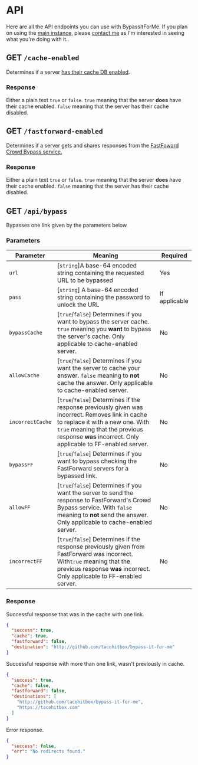 # API

Here are all the API endpoints you can use with BypassItForMe. If you plan on using the [main instance](https://bifm.tacohitbox.com), please [contact me](https://tacohitbox.com/contact) as I'm interested in seeing what you're doing with it..

## GET ``/cache-enabled``

Determines if a server [has their cache DB enabled](./cache.md).

### Response

Either a plain text ``true`` or ``false``. ``true`` meaning that the server **does** have their cache enabled. ``false`` meaning that the server has their cache disabled.

## GET ``/fastforward-enabled``

Determines if a server gets and shares responses from the [FastFoward Crowd Bypass service.](https://github.com/FastForwardTeam/FastForward/blob/main/PRIVACY.md#crowd-bypass)

### Response

Either a plain text ``true`` or ``false``. ``true`` meaning that the server **does** have their cache enabled. ``false`` meaning that the server has their cache disabled.

## GET ``/api/bypass``

Bypasses one link given by the parameters below.

### Parameters

|Parameter|Meaning|Required|
|---|---|---|
|``url``|[``string``]A base-64 encoded string containing the requested URL to be bypassed|Yes
|``pass``|[``string``] A base-64 encoded string containing the password to unlock the URL|If applicable|
|``bypassCache``|[``true``/``false``] Determines if you want to bypass the server cache. ``true`` meaning you **want** to bypass the server's cache. Only applicable to cache-enabled server.|No
|``allowCache``|[``true``/``false``] Determines if you want the server to cache your answer. ``false`` meaning to **not** cache the answer. Only applicable to cache-enabled server.|No
|``incorrectCache``|[``true``/``false``] Determines if the response previously given was incorrect. Removes link in cache to replace it with a new one. With ``true`` meaning that the previous response **was** incorrect. Only applicable to FF-enabled server.|No
|``bypassFF``|[``true``/``false``] Determines if you want to bypass checking the FastForward servers for a bypassed link.|No
|``allowFF``|[``true``/``false``] Determines if you want the server to send the response to FastForward's Crowd Bypass service. With ``false`` meaning to **not** send the answer. Only applicable to cache-enabled server.|No
|``incorrectFF``|[``true``/``false``] Determines if the response previously given from FastForward was incorrect. With``true`` meaning that the previous response **was** incorrect. Only applicable to FF-enabled server.|No

### Response

Successful response that was in the cache with one link.

```json
{
  "success": true,
  "cache": true,
  "fastforward": false,
  "destination": "http://github.com/tacohitbox/bypass-it-for-me"
}
```

Successful response with more than one link, wasn't previously in cache.
```json
{
  "success": true,
  "cache": false,
  "fastforward": false,
  "destinations": [
    "http://github.com/tacohitbox/bypass-it-for-me",
    "https://tacohitbox.com"
  ]
}
```

Error response.

```json
{
  "success": false,
  "err": "No redirects found."
}
```